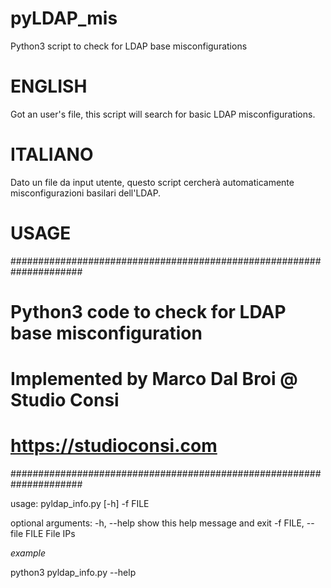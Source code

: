 # pyLDAP_mis
Python3 script to check for LDAP base misconfigurations

# ENGLISH
Got an user's file, this script will search for basic LDAP misconfigurations.

# ITALIANO
Dato un file da input utente, questo script cercherà automaticamente misconfigurazioni basilari dell'LDAP.

# USAGE

#####################################################################
#       Python3 code to check for LDAP base misconfiguration        #
#          Implemented by Marco Dal Broi @ Studio Consi             #
#                   https://studioconsi.com                         #
#####################################################################

usage: pyldap_info.py [-h] -f FILE

optional arguments:
  -h, --help            show this help message and exit
  -f FILE, --file FILE  File IPs

*example*

python3 pyldap_info.py --help                                                                                                                                              

